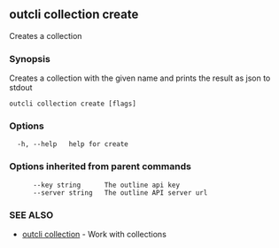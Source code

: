 ## outcli collection create

Creates a collection

### Synopsis

Creates a collection with the given name and prints the result as json to stdout

```
outcli collection create [flags]
```

### Options

```
  -h, --help   help for create
```

### Options inherited from parent commands

```
      --key string      The outline api key
      --server string   The outline API server url
```

### SEE ALSO

* [outcli collection](outcli_collection.md)	 - Work with collections


